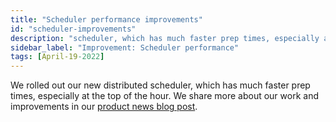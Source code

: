 ```yaml
---
title: "Scheduler performance improvements"
id: "scheduler-improvements"
description: "scheduler, which has much faster prep times, especially at the top of the hour."
sidebar_label: "Improvement: Scheduler performance"
tags: [April-19-2022]
---
```


We rolled out our new distributed scheduler, which has much faster prep times, especially at the top of the hour. We share more about our work and improvements in our [product news blog post](https://www.getdbt.com/blog/a-good-problem-to-have/).
